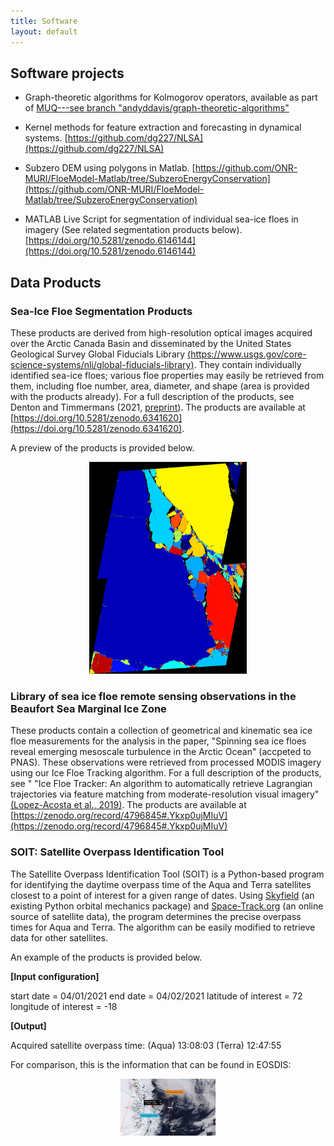 ```yaml
---
title: Software
layout: default
---
```

## Software projects

- Graph-theoretic algorithms for Kolmogorov operators, available as part of [MUQ---see branch "andyddavis/graph-theoretic-algorithms"](muq.mit.edu/)

- Kernel methods for feature extraction and forecasting in dynamical systems.
[https://github.com/dg227/NLSA](https://github.com/dg227/NLSA)
 
- Subzero DEM using polygons in Matlab.
[https://github.com/ONR-MURI/FloeModel-Matlab/tree/SubzeroEnergyConservation](https://github.com/ONR-MURI/FloeModel-Matlab/tree/SubzeroEnergyConservation)

- MATLAB Live Script for segmentation of individual sea-ice floes in imagery (See related segmentation products below). [https://doi.org/10.5281/zenodo.6146144](https://doi.org/10.5281/zenodo.6146144) 

## Data Products

### Sea-Ice Floe Segmentation Products

These products are derived from high-resolution optical images acquired over the Arctic Canada Basin and disseminated by the United States Geological Survey Global Fiducials Library [(https://www.usgs.gov/core-science-systems/nli/global-fiducials-library)](https://www.usgs.gov/core-science-systems/nli/global-fiducials-library). They contain individually identified sea-ice floes; various floe properties may easily be retrieved from them, including floe number, area, diameter, and shape (area is provided with the products already). For a full description of the products, see Denton and Timmermans (2021, [preprint](https://doi.org/10.5194/tc-2021-368)). The products are available at [https://doi.org/10.5281/zenodo.6341620](https://doi.org/10.5281/zenodo.6341620).

A preview of the products is provided below.

<center><img src="/images/sea_ice_floe_products/display_miz02a620250aws02_20140424_m_fr_bwthresh05_strel1_25e_halfstep_labeled_rgb.png" alt="" width="50%"></center>

### Library of sea ice floe remote sensing observations in the Beaufort Sea Marginal Ice Zone

These products contain a collection of geometrical and kinematic sea ice floe measurements for the analysis in the paper, "Spinning sea ice floes reveal emerging mesoscale turbulence in the Arctic Ocean" (accpeted to PNAS). These observations were retrieved from processed MODIS imagery using our Ice Floe Tracking algorithm. For a full description of the products, see " "Ice Floe Tracker: An algorithm to automatically retrieve Lagrangian trajectories via feature matching from moderate-resolution visual imagery" [(Lopez-Acosta et al., 2019)](https://www.sciencedirect.com/science/article/abs/pii/S0034425719304250). The products are available at [https://zenodo.org/record/4796845#.Ykxp0ujMIuV](https://zenodo.org/record/4796845#.Ykxp0ujMIuV)

### SOIT: Satellite Overpass Identification Tool

The Satellite Overpass Identification Tool (SOIT) is a Python-based program for identifying the daytime overpass time of the Aqua and Terra satellites closest to a point of interest for a given range of dates. Using [Skyfield](https://rhodesmill.org/skyfield/) (an existing Python orbital mechanics package) and [Space-Track.org](https://www.space-track.org/) (an online source of satellite data), the program determines the precise overpass times for Aqua and Terra. The algorithm can be easily modified to retrieve data for other satellites.

An example of the products is provided below.

<b>[Input configuration]</b>

start date = 04/01/2021
end date = 04/02/2021
latitude of interest = 72
longitude of interest = -18

<b>[Output]</b>

Acquired satellite overpass time: (Aqua) 13:08:03 (Terra) 12:47:55

For comparison, this is the information that can be found in EOSDIS:

<center><img src="/images/SOIT_products/SOIT_EOSDIS.png" alt"" width="30%"></center>